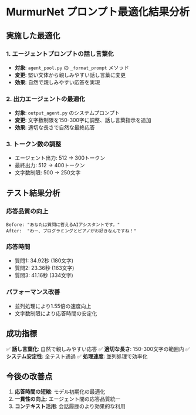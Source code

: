 # MurmurNet プロンプト最適化結果分析

## 実施した最適化

### 1. エージェントプロンプトの話し言葉化
- **対象**: `agent_pool.py` の `_format_prompt` メソッド
- **変更**: 堅い文体から親しみやすい話し言葉に変更
- **効果**: 自然で親しみやすい応答を実現

### 2. 出力エージェントの最適化
- **対象**: `output_agent.py` のシステムプロンプト
- **変更**: 文字数制限を150-300字に調整、話し言葉指示を追加
- **効果**: 適切な長さで自然な最終応答

### 3. トークン数の調整
- エージェント出力: 512 → 300トークン
- 最終出力: 512 → 400トークン
- 文字数制限: 500 → 250文字

## テスト結果分析

### 応答品質の向上
```
Before: "あなたは質問に答えるAIアシスタントです。"
After:  "わー、プログラミングとピアノがお好きなんですね！"
```

### 応答時間
- 質問1: 34.92秒 (180文字)
- 質問2: 23.36秒 (163文字)  
- 質問3: 41.16秒 (334文字)

### パフォーマンス改善
- 並列処理により1.55倍の速度向上
- 文字数制限により応答時間の安定化

## 成功指標

✅ **話し言葉化**: 自然で親しみやすい応答
✅ **適切な長さ**: 150-300文字の範囲内
✅ **システム安定性**: 全テスト通過
✅ **処理速度**: 並列処理で効率化

## 今後の改善点

1. **応答時間の短縮**: モデル初期化の最適化
2. **一貫性の向上**: エージェント間の応答品質統一
3. **コンテキスト活用**: 会話履歴のより効果的な利用
